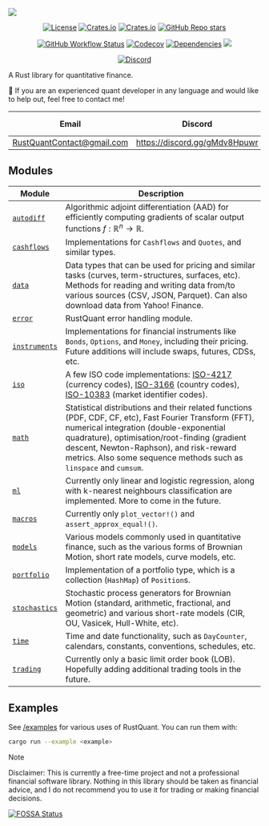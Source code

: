 ![](./images/logo.png)

<p align="center">
    <a href="#license" alt="license">
        <img alt="License" src="https://img.shields.io/badge/Dual_License-MIT_and_Apache_2.0-black?logo=apache"></a>
    <a href="#version" alt="version">
        <img alt="Crates.io" src="https://img.shields.io/crates/v/RustQuant?logo=rust&color=black"></a>
    <a href="#downloads" alt="downloads">
        <img alt="Crates.io" src="https://img.shields.io/crates/d/RustQuant?logo=rust&color=black"></a>
    <a href="#stars" alt="stars">
        <img alt="GitHub Repo stars" src="https://img.shields.io/github/stars/avhz/RustQuant?logo=github&color=black"></a>
</p>

<p align="center">
    <a href="#build" alt="build">
        <img alt="GitHub Workflow Status" src="https://img.shields.io/github/actions/workflow/status/avhz/RustQuant/cargo_build.yml"></a>
    <a href="#codecov" alt="codecov">
        <img alt="Codecov" src="https://img.shields.io/codecov/c/gh/avhz/RustQuant"></a>
    <a href="#deps" alt="deps">
        <img alt="Dependencies" src="https://deps.rs/repo/github/avhz/RustQuant/status.svg"></a>
    <a href="https://app.fossa.com/projects/git%2Bgithub.com%2Favhz%2FRustQuant?ref=badge_shield" alt="FOSSA Status"><img src="https://app.fossa.com/api/projects/git%2Bgithub.com%2Favhz%2FRustQuant.svg?type=shield"/></a>
</p>

<p align="center">
    <a href="#discord" alt="discord">
        <img alt="Discord" src="https://img.shields.io/discord/1146771658082881636?logo=discord"></a>
</p>

A Rust library for quantitative finance.

:dart: If you are an experienced quant developer in any language and would like to help out, feel free to contact me!

<div align="center">

| Email                        | Discord                         | Latest Changes              |
|:----------------------------:|:-------------------------------:|:---------------------------:|
| <RustQuantContact@gmail.com> | <https://discord.gg/gMdv8Hpuwr> | [Changelog](./CHANGELOG.md) |

</div>



## Modules

| Module | Description |
|--------|-------------|
| [`autodiff`](https://docs.rs/RustQuant/latest/RustQuant/autodiff/index.html) | Algorithmic adjoint differentiation (AAD) for efficiently computing gradients of scalar output functions $f: \mathbb{R}^n \rightarrow \mathbb{R}$. |
| [`cashflows`](https://docs.rs/RustQuant/latest/RustQuant/cashflows/index.html) | Implementations for `Cashflows` and `Quotes`, and similar types. |
| [`data`](https://docs.rs/RustQuant/latest/RustQuant/data/index.html) | Data types that can be used for pricing and similar tasks (curves, term-structures, surfaces, etc). Methods for reading and writing data from/to various sources (CSV, JSON, Parquet). Can also download data from Yahoo! Finance. |
| [`error`](https://docs.rs/RustQuant/latest/RustQuant/error/index.html) | RustQuant error handling module. |
| [`instruments`](https://docs.rs/RustQuant/latest/RustQuant/instruments/index.html) | Implementations for financial instruments like `Bonds`, `Options`, and `Money`, including their pricing. Future additions will include swaps, futures, CDSs, etc. |
| [`iso`](https://docs.rs/RustQuant/latest/RustQuant/iso/index.html) | A few ISO code implementations: [ISO-4217](https://www.iso.org/iso-4217-currency-codes.html) (currency codes), [ISO-3166](https://www.iso.org/iso-3166-country-codes.html) (country codes), [ISO-10383](https://www.iso20022.org/market-identifier-codes) (market identifier codes). |
| [`math`](https://docs.rs/RustQuant/latest/RustQuant/math/index.html) | Statistical distributions and their related functions (PDF, CDF, CF, etc), Fast Fourier Transform (FFT), numerical integration (double-exponential quadrature), optimisation/root-finding (gradient descent, Newton-Raphson), and risk-reward metrics. Also some sequence methods such as `linspace` and `cumsum`. |
| [`ml`](https://docs.rs/RustQuant/latest/RustQuant/ml/index.html) | Currently only linear and logistic regression, along with k-nearest neighbours classification are implemented. More to come in the future. |
| [`macros`](https://docs.rs/RustQuant/latest/RustQuant/macros/index.html) | Currently only `plot_vector!()` and `assert_approx_equal!()`. |
| [`models`](https://docs.rs/RustQuant/latest/RustQuant/models/index.html) | Various models commonly used in quantitative finance, such as the various forms of Brownian Motion, short rate models, curve models, etc. |
| [`portfolio`](https://docs.rs/RustQuant/latest/RustQuant/portfolio/index.html) | Implementation of a portfolio type, which is a collection (`HashMap`) of `Position`s. |
| [`stochastics`](https://docs.rs/RustQuant/latest/RustQuant/stochastics/index.html) | Stochastic process generators for Brownian Motion (standard, arithmetic, fractional, and geometric) and various short-rate models (CIR, OU, Vasicek, Hull-White, etc). |
| [`time`](https://docs.rs/RustQuant/latest/RustQuant/time/index.html) | Time and date functionality, such as `DayCounter`, calendars, constants, conventions, schedules, etc. |
| [`trading`](https://docs.rs/RustQuant/latest/RustQuant/trading/index.html) | Currently only a basic limit order book (LOB). Hopefully adding additional trading tools in the future. |

## Examples

See [/examples](./examples) for various uses of RustQuant. You can run them with:

```bash
cargo run --example <example>
```

> [!NOTE]  
> Disclaimer: This is currently a free-time project and not a professional financial software library. Nothing in this library should be taken as financial advice, and I do not recommend you to use it for trading or making financial decisions.

<p align="center">
    
[![FOSSA Status](https://app.fossa.com/api/projects/git%2Bgithub.com%2Favhz%2FRustQuant.svg?type=large)](https://app.fossa.com/projects/git%2Bgithub.com%2Favhz%2FRustQuant?ref=badge_large)

</p>
